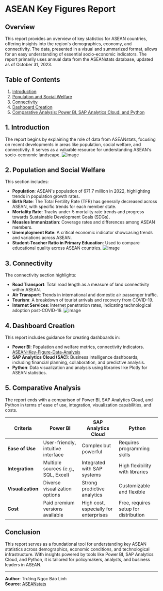# ASEAN Key Figures Report

## Overview
This report provides an overview of key statistics for ASEAN countries, offering insights into the region's demographics, economy, and connectivity. The data, presented in a visual and summarized format, allows for an easy understanding of essential socio-economic indicators. The report primarily uses annual data from the ASEANstats database, updated as of October 31, 2023.

## Table of Contents
1. [Introduction](#introduction)
2. [Population and Social Welfare](#population-and-social-welfare)
3. [Connectivity](#connectivity)
4. [Dashboard Creation](#dashboard-creation)
5. [Comparative Analysis: Power BI, SAP Analytics Cloud, and Python](#comparative-analysis)

## 1. Introduction
The report begins by explaining the role of data from ASEANstats, focusing on recent developments in areas like population, social welfare, and connectivity. It serves as a valuable resource for understanding ASEAN's socio-economic landscape.
![image](https://github.com/user-attachments/assets/db1a2a05-f904-4cf4-8d71-82dadd3962d9)

## 2. Population and Social Welfare
This section includes:
- **Population**: ASEAN's population of 671.7 million in 2022, highlighting trends in population growth rates.
- **Birth Rate**: The Total Fertility Rate (TFR) has generally decreased across ASEAN, with specific trends for each member state.
- **Mortality Rate**: Tracks under-5 mortality rate trends and progress towards Sustainable Development Goals (SDGs).
- **Measles Immunization**: Coverage rates and differences among ASEAN members.
- **Unemployment Rate**: A critical economic indicator showcasing trends and variations across ASEAN.
- **Student-Teacher Ratio in Primary Education**: Used to compare educational quality across ASEAN countries.
![image](https://github.com/user-attachments/assets/612f9b25-13c4-4dfe-9dfd-8d681c9d20d4)

## 3. Connectivity
The connectivity section highlights:
- **Road Transport**: Total road length as a measure of land connectivity within ASEAN.
- **Air Transport**: Trends in international and domestic air passenger traffic.
- **Tourism**: A breakdown of tourist arrivals and recovery from COVID-19.
- **Internet Services**: Internet penetration rates, indicating technological adoption post-COVID-19.
![image](https://github.com/user-attachments/assets/865bdd8e-7573-4a6f-a083-f2e18503d158)

## 4. Dashboard Creation
This report includes guidance for creating dashboards in:
- **Power BI**: Population and welfare metrics, connectivity indicators. [ASEAN-Key-Figure-Data-Analysis](https://github.com/blinh1811/ASEAN-Key-Figure-Data-Analysis/blob/main/ASEAN%20Key%20Figure%20Dashboard.pbix)
- **SAP Analytics Cloud (SAC)**: Business intelligence dashboards, including financial planning, collaboration, and predictive analysis.
- **Python**: Data visualization and analysis using libraries like Plotly for ASEAN statistics.

## 5. Comparative Analysis
The report ends with a comparison of Power BI, SAP Analytics Cloud, and Python in terms of ease of use, integration, visualization capabilities, and costs.

| Criteria       | Power BI                          | SAP Analytics Cloud            | Python                            |
| -------------- | --------------------------------- | ------------------------------ | --------------------------------- |
| **Ease of Use**      | User-friendly, intuitive interface    | Complex but powerful                | Requires programming skills       |
| **Integration**      | Multiple sources (e.g., SQL, Excel)    | Integrated with SAP systems        | High flexibility with libraries   |
| **Visualization**    | Diverse visualization options         | Strong predictive analytics         | Customizable and flexible         |
| **Cost**             | Paid premium versions available       | High cost, especially for enterprises | Free, requires setup for distribution |

## Conclusion
This report serves as a foundational tool for understanding key ASEAN statistics across demographics, economic conditions, and technological infrastructure. With insights powered by tools like Power BI, SAP Analytics Cloud, and Python, it is tailored for policymakers, analysts, and business leaders in ASEAN.

---

**Author**: Trương Ngọc Bảo Linh  
**Source**: [ASEANstats](https://www.aseanstats.org)
